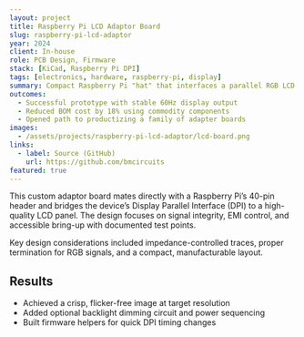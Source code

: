 ```yaml
---
layout: project
title: Raspberry Pi LCD Adaptor Board
slug: raspberry-pi-lcd-adaptor
year: 2024
client: In-house
role: PCB Design, Firmware
stack: [KiCad, Raspberry Pi DPI]
tags: [electronics, hardware, raspberry-pi, display]
summary: Compact Raspberry Pi "hat" that interfaces a parallel RGB LCD via the DPI.
outcomes:
  - Successful prototype with stable 60Hz display output
  - Reduced BOM cost by 18% using commodity components
  - Opened path to productizing a family of adapter boards
images:
  - /assets/projects/raspberry-pi-lcd-adaptor/lcd-board.png
links:
  - label: Source (GitHub)
    url: https://github.com/bmcircuits
featured: true
---
```


This custom adaptor board mates directly with a Raspberry Pi’s 40-pin header and bridges the device’s Display Parallel Interface (DPI) to a high-quality LCD panel. The design focuses on signal integrity, EMI control, and accessible bring-up with documented test points.

Key design considerations included impedance-controlled traces, proper termination for RGB signals, and a compact, manufacturable layout.

## Results

- Achieved a crisp, flicker-free image at target resolution
- Added optional backlight dimming circuit and power sequencing
- Built firmware helpers for quick DPI timing changes
